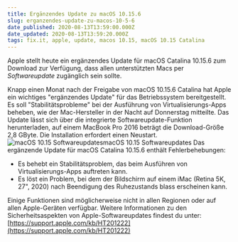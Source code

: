 ```yaml
---
title: Ergänzendes Update zu macOS 10.15.6
slug: erganzendes-update-zu-macos-10-5-6
date_published: 2020-08-13T13:59:00.000Z
date_updated: 2020-08-13T13:59:20.000Z
tags: fix.it, apple, update, macos 10.15, macOS 10.15 Catalina
---
```


Apple stellt heute ein ergänzendes Update für macOS Catalina 10.15.6 zum Download zur Verfügung, dass allen unterstützten Macs per *Softwareupdate* zugänglich sein sollte. 

Knapp einen Monat nach der Freigabe von macOS 10.15.6 Catalina hat Apple ein wichtiges "ergänzendes Update" für das Betriebssystem bereitgestellt. Es soll "Stabilitätsprobleme" bei der Ausführung von Virtualisierungs-Apps beheben, wie der Mac-Hersteller in der Nacht auf Donnerstag mitteilte. Das Update lässt sich über die integrierte Softwareupdate-Funktion herunterladen, auf einem MacBook Pro 2016 beträgt die Download-Größe 2,8 GByte. Die Installation erfordert einen Neustart.
![macOS 10.15 Softwareupdates](__GHOST_URL__/content/images/2020/08/mac_updat-10-15-6.png)macOS 10.15 Softwareupdates
Das ergänzende Update für macOS Catalina 10.15.6 enthält Fehlerbehebungen:

- Es behebt ein Stabilitätsproblem, das beim Ausführen von Virtualisierungs-Apps auftreten kann.
- Es löst ein Problem, bei dem der Bildschirm auf einem iMac (Retina 5K, 27", 2020) nach Beendigung des Ruhezustands blass erscheinen kann.

Einige Funktionen sind möglicherweise nicht in allen Regionen oder auf allen Apple-Geräten verfügbar. Weitere Informationen zu den Sicherheitsaspekten von Apple-Softwareupdates findest du unter: [https://support.apple.com/kb/HT201222](https://support.apple.com/kb/HT201222)
